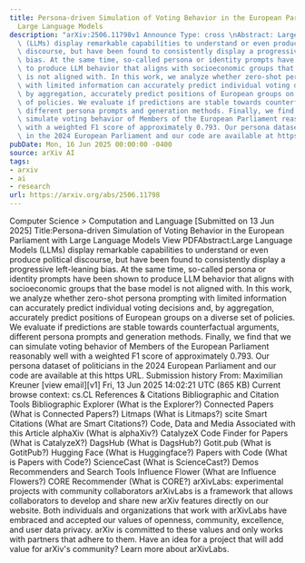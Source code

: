 ```yaml
---
title: Persona-driven Simulation of Voting Behavior in the European Parliament with
  Large Language Models
description: "arXiv:2506.11798v1 Announce Type: cross \nAbstract: Large Language Models\
  \ (LLMs) display remarkable capabilities to understand or even produce political\
  \ discourse, but have been found to consistently display a progressive left-leaning\
  \ bias. At the same time, so-called persona or identity prompts have been shown\
  \ to produce LLM behavior that aligns with socioeconomic groups that the base model\
  \ is not aligned with. In this work, we analyze whether zero-shot persona prompting\
  \ with limited information can accurately predict individual voting decisions and,\
  \ by aggregation, accurately predict positions of European groups on a diverse set\
  \ of policies. We evaluate if predictions are stable towards counterfactual arguments,\
  \ different persona prompts and generation methods. Finally, we find that we can\
  \ simulate voting behavior of Members of the European Parliament reasonably well\
  \ with a weighted F1 score of approximately 0.793. Our persona dataset of politicians\
  \ in the 2024 European Parliament and our code are available at https://github.com/dess-mannheim/european_parliament_simulation."
pubDate: Mon, 16 Jun 2025 00:00:00 -0400
source: arXiv AI
tags:
- arxiv
- ai
- research
url: https://arxiv.org/abs/2506.11798
---
```


Computer Science > Computation and Language
[Submitted on 13 Jun 2025]
Title:Persona-driven Simulation of Voting Behavior in the European Parliament with Large Language Models
View PDFAbstract:Large Language Models (LLMs) display remarkable capabilities to understand or even produce political discourse, but have been found to consistently display a progressive left-leaning bias. At the same time, so-called persona or identity prompts have been shown to produce LLM behavior that aligns with socioeconomic groups that the base model is not aligned with. In this work, we analyze whether zero-shot persona prompting with limited information can accurately predict individual voting decisions and, by aggregation, accurately predict positions of European groups on a diverse set of policies. We evaluate if predictions are stable towards counterfactual arguments, different persona prompts and generation methods. Finally, we find that we can simulate voting behavior of Members of the European Parliament reasonably well with a weighted F1 score of approximately 0.793. Our persona dataset of politicians in the 2024 European Parliament and our code are available at this https URL.
Submission history
From: Maximilian Kreuner [view email][v1] Fri, 13 Jun 2025 14:02:21 UTC (865 KB)
Current browse context:
cs.CL
References & Citations
Bibliographic and Citation Tools
Bibliographic Explorer (What is the Explorer?)
Connected Papers (What is Connected Papers?)
Litmaps (What is Litmaps?)
scite Smart Citations (What are Smart Citations?)
Code, Data and Media Associated with this Article
alphaXiv (What is alphaXiv?)
CatalyzeX Code Finder for Papers (What is CatalyzeX?)
DagsHub (What is DagsHub?)
Gotit.pub (What is GotitPub?)
Hugging Face (What is Huggingface?)
Papers with Code (What is Papers with Code?)
ScienceCast (What is ScienceCast?)
Demos
Recommenders and Search Tools
Influence Flower (What are Influence Flowers?)
CORE Recommender (What is CORE?)
arXivLabs: experimental projects with community collaborators
arXivLabs is a framework that allows collaborators to develop and share new arXiv features directly on our website.
Both individuals and organizations that work with arXivLabs have embraced and accepted our values of openness, community, excellence, and user data privacy. arXiv is committed to these values and only works with partners that adhere to them.
Have an idea for a project that will add value for arXiv's community? Learn more about arXivLabs.